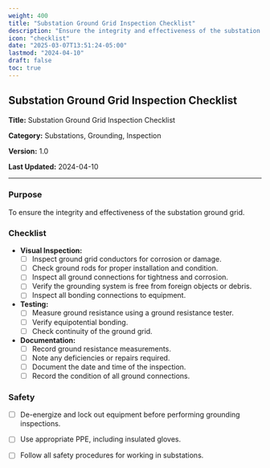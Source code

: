 ```yaml
---
weight: 400
title: "Substation Ground Grid Inspection Checklist"
description: "Ensure the integrity and effectiveness of the substation ground grid"
icon: "checklist"
date: "2025-03-07T13:51:24-05:00"
lastmod: "2024-04-10"
draft: false
toc: true
---
```


## **Substation Ground Grid Inspection Checklist**

**Title:** Substation Ground Grid Inspection Checklist

**Category:** Substations, Grounding, Inspection

**Version:** 1.0

**Last Updated:** 2024-04-10

---

### Purpose

To ensure the integrity and effectiveness of the substation ground grid.

### Checklist

* **Visual Inspection:**
    * [ ] Inspect ground grid conductors for corrosion or damage.
    * [ ] Check ground rods for proper installation and condition.
    * [ ] Inspect all ground connections for tightness and corrosion.
    * [ ] Verify the grounding system is free from foreign objects or debris.
    * [ ] Inspect all bonding connections to equipment.
* **Testing:**
    * [ ] Measure ground resistance using a ground resistance tester.
    * [ ] Verify equipotential bonding.
    * [ ] Check continuity of the ground grid.
* **Documentation:**
    * [ ] Record ground resistance measurements.
    * [ ] Note any deficiencies or repairs required.
    * [ ] Document the date and time of the inspection.
    * [ ] Record the condition of all ground connections.

### Safety

* [ ] De-energize and lock out equipment before performing grounding inspections.
* [ ] Use appropriate PPE, including insulated gloves.
* [ ] Follow all safety procedures for working in substations.

